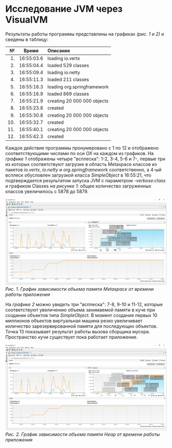 # Исследование JVM через VisualVM

Результаты работы программы представлены на графиках _(рис. 1 и 2)_ и сведены в таблицу:

|   № |   Время    | Описание                    |
|----:|:----------:|:----------------------------|
|  1. | 16:55:03.6 | loading io.vertx            |
|  2. | 16:55:04.4 | loaded 529 classes          |
|  3. | 16:55:09.4 | loading io.netty            |
|  4. | 16:55:11.3 | loaded 211 classes          |
|  5. | 16:55:16.3 | loading org.springframework |
|  6. | 16:55:16.9 | loaded 869 classes          |
|  7. | 16:55:21.9 | creating 20 000 000 objects |
|  8. | 16:55:23.8 | created                     |
|  9. | 16:55:30.8 | creating 20 000 000 objects |
| 10. | 16:55:32.7 | created                     |
| 11. | 16:55:40.1 | creating 20 000 000 objects |
| 12. | 16:55:42.3 | created                     |

Каждое действие программы пронумеровано с 1 по 12 и отображено соответствующими числами по оси _OX_ на каждом из
графиков. На _графике 1_ отображены четыре "всплеска": 1-2, 3-4, 5-6 и 7-, первые три из которых соответствуют загрузке
в область Metaspace классов из пакетов _io.vertx_, _io.netty_ и _org.springframework_ соответственно, а 4-ый всплеск
обусловлен загрузкой класса _SimpleObject_ в 16:55:21, что подтверждается результатом запуска JVM с параметром
*-verbose:class* и графиком Classes _на рисунке 1_: общее количество загруженных классов увеличилось с 5878 до 5879.

![](Metaspace.png)
_Рис. 1. График зависимости объема памяти Metaspace от времени работы приложения_

На _графике 2_ можно увидеть три "всплеска": 7-8, 9-10 и 11-12, которые соответствуют увеличению объема занимаемой
памяти в куче при создании объектов типа _SimpleObject_. В момент создания первых 10 миллионов объектов виртуальная
машина резко увеличивает количество зарезервированной памяти для последующих объектов. Точка 13 показывает результат
работы вызова сборщика мусора. Пространство кучи существует пока работает приложение.

![](Heap.png)
_Рис. 2. График зависимости объема памяти Heap от времени работы приложения_

